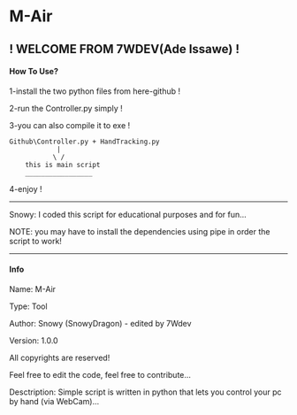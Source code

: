 # M-Air
## ! WELCOME FROM 7WDEV(Ade Issawe) !

#### How To Use?
1-install the two python files from here-github !

2-run the Controller.py simply !

3-you can also compile it to exe !
```
Github\Controller.py + HandTracking.py
            |
           \ /
    this is main script
    _________________
```
4-enjoy !

----------

Snowy: I coded this script for educational purposes and for fun...

NOTE: you may have to install the dependencies using pipe in order the script to work!

----------

#### Info
Name: M-Air

Type: Tool

Author: Snowy (SnowyDragon) - edited by 7Wdev

Version: 1.0.0

All copyrights are reserved!

Feel free to edit the code, feel free to contribute...

Desctription: Simple script is written in python that lets you control your pc by hand (via WebCam)...
